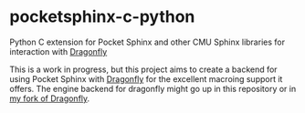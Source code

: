 # pocketsphinx-c-python
Python C extension for Pocket Sphinx and other CMU Sphinx libraries for interaction with [Dragonfly](https://github.com/t4ngo/dragonfly)

This is a work in progress, but this project aims to create a backend for using Pocket Sphinx with 
[Dragonfly](https://github.com/t4ngo/dragonfly) for the excellent macroing support it offers. 
The engine backend for dragonfly might go up in this repository or in 
[my fork of Dragonfly](https://github.com/Danesprite/dragonfly).
